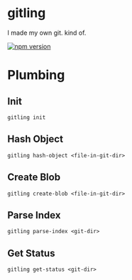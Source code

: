 # gitling

I made my own git. kind of.

[![npm version](https://badge.fury.io/js/gitling.svg)](https://badge.fury.io/js/gitling)



# Plumbing

## Init
```
gitling init
```

## Hash Object
```
gitling hash-object <file-in-git-dir>
```


## Create Blob
```
gitling create-blob <file-in-git-dir>
```

## Parse Index
```
gitling parse-index <git-dir>
```

## Get Status
```
gitling get-status <git-dir>
```
